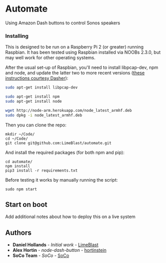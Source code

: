 # Automate

Using Amazon Dash buttons to control Sonos speakers

### Installing

This is designed to be run on a Raspberry Pi 2 (or greater) running Raspbian. It has been tested using Raspbian installed via NOOBs 2.3.0, but may well work for other operating systems.

After the usual set-up of Raspbian, you'll need to install libpcap-dev, npm and node, and update the latter two to more recent versions ([these instructions courtesy Dasher](https://github.com/maddox/dasher#raspberry-pi)):

```bash
sudo apt-get install libpcap-dev

sudo apt-get install npm
sudo apt-get install node

wget http://node-arm.herokuapp.com/node_latest_armhf.deb
sudo dpkg -i node_latest_armhf.deb
```

Then you can clone the repo:

```
mkdir ~/Code/
cd ~/Code/
git clone git@github.com:LimeBlast/automate.git
```

And install the required packages (for both npm and pip):

```
cd automate/
npm install
pip3 install -r requirements.txt
```

Before testing it works by manually running the script:

```
sudo npm start
```

## Start on boot

Add additional notes about how to deploy this on a live system

## Authors

* **Daniel Hollands** - *Initial work* - [LimeBlast](https://github.com/LimeBlast)
* **Alex Hortin** - *node-dash-button* - [hortinstein](https://github.com/hortinstein)
* **SoCo Team** - *SoCo* - [SoCo](https://github.com/orgs/SoCo/people)
